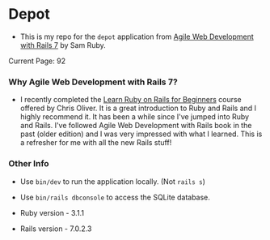 # Depot

* This is my repo for the `depot` application from [Agile Web Development with Rails 7](https://pragprog.com/titles/rails7/agile-web-development-with-rails-7/) by Sam Ruby.

Current Page: 92

### Why Agile Web Development with Rails 7? 

* I recently completed the [Learn Ruby on Rails for Beginners](https://gorails.com/start) course offered by Chris Oliver. It is a great introduction to Ruby and Rails and I highly recommend it. It has been a while since I've jumped into Ruby and Rails. I've followed Agile Web Development with Rails book in the past (older edition) and I was very impressed with what I learned. This is a refresher for me with all the new Rails stuff! 

 ### Other Info 

* Use `bin/dev` to run the application locally. (Not `rails s`)
* Use `bin/rails dbconsole` to access the SQLite database.

* Ruby version - 3.1.1
* Rails version - 7.0.2.3